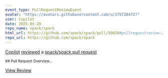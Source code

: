 ```yaml
---
event_type: PullRequestReviewEvent
avatar: "https://avatars.githubusercontent.com/u/175728472?"
user: Copilot
date: 2025-05-28
repo_name: spack/spack
html_url: https://github.com/spack/spack/pull/50650#pullrequestreview-2875302659
repo_url: https://github.com/spack/spack
---
```


<a href='https://github.com/Copilot' target='_blank'>Copilot</a> <a href='https://github.com/spack/spack/pull/50650#pullrequestreview-2875302659' target='_blank'>reviewed</a> a <a href='https://github.com/spack/spack/pull/50650' target='_blank'>spack/spack pull request</a>

<small>## Pull Request Overview...</small>

<a href='https://github.com/spack/spack/pull/50650#pullrequestreview-2875302659' target='_blank'>View Review</a>